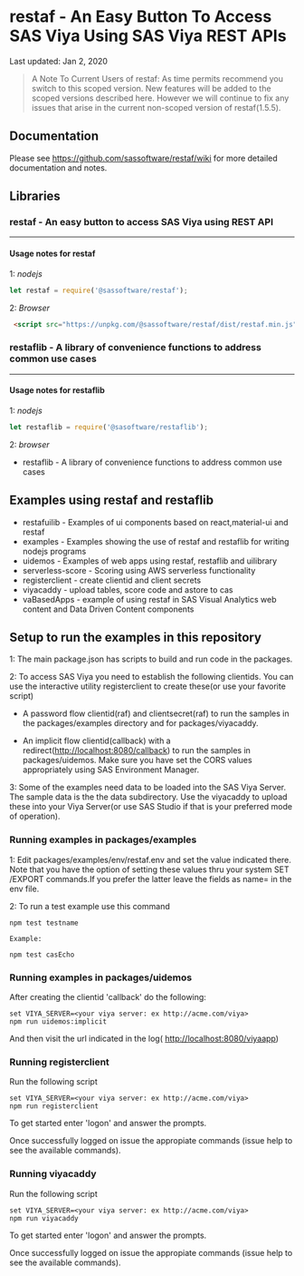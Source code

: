 
# restaf - An Easy Button To Access SAS Viya Using SAS Viya REST APIs

Last updated: Jan 2, 2020

> A Note To Current Users of restaf:
> As time permits recommend you switch to this scoped version. New features will be added to the scoped versions described here. However we will continue to fix any issues that arise in the current non-scoped version of restaf(1.5.5).

## Documentation

Please see <https://github.com/sassoftware/restaf/wiki> for more detailed documentation and notes.

## Libraries

### restaf - An easy button to access SAS Viya using REST API

---

#### Usage notes for restaf

1: _nodejs_

```js
let restaf = require('@sassoftware/restaf');
```

2: _Browser_

```html
 <script src="https://unpkg.com/@sassoftware/restaf/dist/restaf.min.js"></script>
 ```

### restaflib - A library of convenience functions to address common use cases

---

#### Usage notes for restaflib

1: _nodejs_

```js
let restaflib = require('@sasoftware/restaflib');
```

2: _browser_

- restaflib   - A library of convenience functions to address common use cases

## Examples using restaf and restaflib

- restafuilib - Examples of ui components based on react,material-ui and restaf
- examples    - Examples showing the use of restaf and restaflib for writing nodejs programs
- uidemos     - Examples of web apps using restaf, restaflib and uilibrary
- serverless-score - Scoring using AWS serverless functionality
- registerclient - create clientid and client secrets
- viyacaddy - upload tables, score code and astore to cas
- vaBasedApps - example of using restaf in SAS Visual Analytics  web content and Data Driven Content components

## Setup to run the examples in this repository

1: The main package.json has scripts to build and run code in the packages.

2: To access SAS Viya you need to establish the following clientids. You can use the interactive utility registerclient to create these(or use your favorite script)

- A password flow clientid(raf) and clientsecret(raf) to run the samples in the packages/examples directory and for packages/viyacaddy.

- An implicit flow clientid(callback) with a redirect(<http://localhost:8080/callback>) to run the samples in packages/uidemos. Make sure you have set the CORS values appropriately using SAS Environment Manager.

3: Some of the examples need data to be loaded into the SAS Viya Server. The sample data is the the data subdirectory.  Use the viyacaddy to upload these into your Viya Server(or use SAS Studio if that is your preferred mode of operation).

### Running examples in packages/examples

1: Edit packages/examples/env/restaf.env and set the value indicated there. Note that you have the option of setting these values thru your system SET /EXPORT commands.If you prefer the latter leave the fields as name= in the env file.

2: To run a test example use this command

```script
npm test testname

Example:

npm test casEcho

```

### Running examples in packages/uidemos

After creating the clientid 'callback' do the following:

```script
set VIYA_SERVER=<your viya server: ex http://acme.com/viya>
npm run uidemos:implicit
```

And then visit the url indicated in the log( <http://localhost:8080/viyaapp>)

### Running registerclient

Run the following script

```script
set VIYA_SERVER=<your viya server: ex http://acme.com/viya>
npm run registerclient
```

To get started enter 'logon' and answer the prompts.

Once successfully logged on issue the appropiate commands (issue help to see the available commands).

### Running viyacaddy

Run the following script

```script
set VIYA_SERVER=<your viya server: ex http://acme.com/viya>
npm run viyacaddy
```

To get started enter 'logon' and answer the prompts.

Once successfully logged on issue the appropiate commands (issue help to see the available commands).
